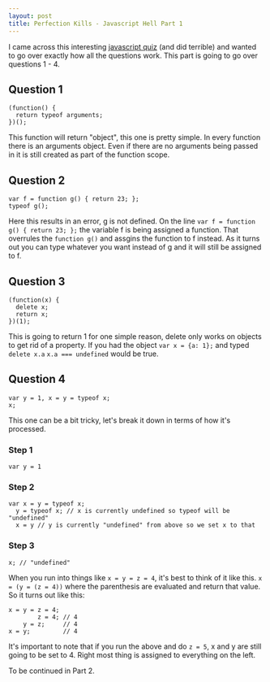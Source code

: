 ```yaml
---
layout: post
title: Perfection Kills - Javascript Hell Part 1
---
```


I came across this interesting [javascript quiz](http://perfectionkills.com/javascript-quiz/) (and did terrible) and wanted to go over exactly how all the questions work. This part is going to go over questions 1 - 4.

## Question 1

    (function() {
      return typeof arguments;
    })();

This function will return "object", this one is pretty simple. In every function there is an arguments object. Even if there are no arguments being passed in it is still created as part of the function scope.

## Question 2

    var f = function g() { return 23; };
    typeof g();

Here this results in an error, g is not defined. On the line ```var f = function g() { return 23; };``` the variable f is being assigned a function. That overrules the ```function g()``` and assgins the function to f instead. As it turns out you can type whatever you want instead of g and it will still be assigned to f.

## Question 3

    (function(x) {
      delete x;
      return x;
    })(1);

This is going to return 1 for one simple reason, delete only works on objects to get rid of a property. If you had the object ```var x = {a: 1};``` and typed ```delete x.a```
```x.a === undefined``` would be true.

## Question 4

    var y = 1, x = y = typeof x;
    x;

This one can be a bit tricky, let's break it down in terms of how it's processed.

### Step 1
    var y = 1
### Step 2
    var x = y = typeof x;
      y = typeof x; // x is currently undefined so typeof will be "undefined"
      x = y // y is currently "undefined" from above so we set x to that
### Step 3
    x; // "undefined"

When you run into things like ```x = y = z = 4```, it's best to think of it like this. ```x = (y = (z = 4))``` where the parenthesis are evaluated and return that value. So it turns out like this:

    x = y = z = 4;
            z = 4; // 4
        y = z;     // 4
    x = y;         // 4

It's important to note that if you run the above and do ```z = 5```, x and y are still going to be set to 4. Right most thing is assigned to everything on the left.


To be continued in Part 2.
